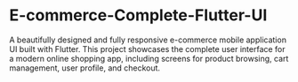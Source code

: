 # E-commerce-Complete-Flutter-UI
A beautifully designed and fully responsive e-commerce mobile application UI built with Flutter. This project showcases the complete user interface for a modern online shopping app, including screens for product browsing, cart management, user profile, and checkout.
